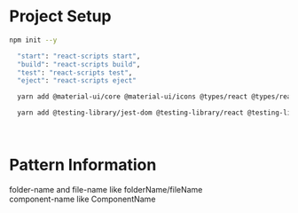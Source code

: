 # Project Setup
```bash
npm init --y
```

```bash
  "start": "react-scripts start", 
  "build": "react-scripts build",
  "test": "react-scripts test",
  "eject": "react-scripts eject"
```

```bash
  yarn add @material-ui/core @material-ui/icons @types/react @types/react-router-dom @types/node react react-dom react-redux react-router-dom react-scripts redux redux-logger redux-thunk typescript web-vitals
```

```bash
  yarn add @testing-library/jest-dom @testing-library/react @testing-library/user-event @types/react-dom @types/jest @types/react-redux @types/redux-logger @types/redux-thunk --dev
   
    
```



# Pattern Information
folder-name and file-name like folderName/fileName      
component-name like ComponentName

